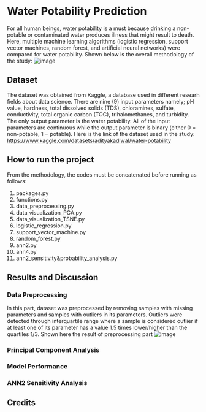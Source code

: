 # Water Potability Prediction
For all human beings, water potability is a must because drinking a non-potable or contaminated water produces illness that might result to death. Here, multiple machine learning algorithms (logistic regression, support vector machines, random forest, and artificial neural networks) were compared for water potability. Shown below is the overall methodology of the study: 
![image](https://github.com/Rob-Christian/Water-Potability-Prediction/assets/59250293/e3d6fdd4-a6df-4314-bc51-c97e00c2db49)
## Dataset
The dataset was obtained from Kaggle, a database used in different researh fields about data science. There are nine (9) input parameters namely; pH value, hardness, total dissolved solids (TDS), chloramines, sulfate, conductivity, total organic carbon (TOC), trihalomethanes, and turbidity. The only output parameter is the water potability. All of the input parameters are continuous while the output parameter is binary (either 0 = non-potable, 1 = potable). Here is the link of the dataset used in the study: https://www.kaggle.com/datasets/adityakadiwal/water-potability
## How to run the project
From the methodology, the codes must be concatenated before running as follows:
1. packages.py
2. functions.py
3. data_preprocessing.py
4. data_visualization_PCA.py
5. data_visualization_TSNE.py
6. logistic_regression.py
7. support_vector_machine.py
8. random_forest.py
9. ann2.py
10. ann4.py
11. ann2_sensitivity&probability_analysis.py
## Results and Discussion
### Data Preprocessing
In this part, dataset was preprocessed by removing samples with missing parameters and samples with outliers in its parameters. Outliers were detected through interquartile range where a sample is considered outlier if at least one of its parameter has a value 1.5 times lower/higher than the quartiles 1/3. Shown here the result of preprocessing part
![image](https://github.com/Rob-Christian/Water-Potability-Prediction/assets/59250293/654390df-fa08-44e8-9b12-c2425738d701)
### Principal Component Analysis
### Model Performance
### ANN2 Sensitivity Analysis
## Credits
